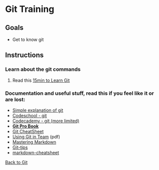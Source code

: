 # Git Training

## Goals

- Get to know git

## Instructions

### Learn about the git commands
1. Read this [15min to Learn Git](https://guides.github.com/introduction/git-handbook/)

### Documentation and useful stuff, read this if you feel like it or are lost:
* [Simple explanation of git](http://rogerdudler.github.io/git-guide/index.nl.html)
* [Codeschool - git ](https://www.codeschool.com/learn/git)
* [Codecademy - git (more limited)](https://www.codecademy.com/courses/learn-git/lessons/git-workflow/exercises/hello-git)
* **[Git Pro Book](http://git-scm.com/book/en/v2)**
* [Git CheatSheet](https://services.github.com/on-demand/downloads/github-git-cheat-sheet.pdf)
* [Using Git in Team](01-GIT/documentation/git_2.pdf) (pdf)
* [Mastering Markdown](https://guides.github.com/features/mastering-markdown/)
* [Git-tips](https://github.com/git-tips/tips)
* [markdown-cheatsheet](https://guides.github.com/pdfs/markdown-cheatsheet-online.pdf)

[Back to Git](./)
